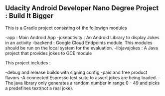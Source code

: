 ## Udacity Android Developer Nano Degree Project : Build It Bigger

 This is a Gradle project consisting of the followign modules
 
 -app : Main Android App
 -jokeactivity : An Android Library to display Jokes in an activity
 -backend : Google Cloud Endpoints module. This modules should be run on the local system for the evaluation.
 -libjavajokes : A Java project that provides jokes to GCE module
 
 This project includes :
 
 -debug and release builds with signing config
 -paid and free product flavors
 -A connected Espresso test suite to assert jokes are being loaded.
 -The java library only generates a random number in range 0 - 49 and picks a predefines text(not a real joke).
 
 
 
 


